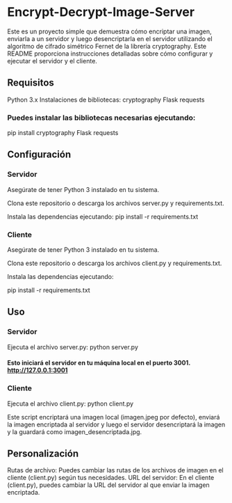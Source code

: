 # Encrypt-Decrypt-Image-Server

Este es un proyecto simple que demuestra cómo encriptar una imagen, enviarla a un servidor y luego desencriptarla en el servidor utilizando el algoritmo de cifrado simétrico Fernet de la librería cryptography. Este README proporciona instrucciones detalladas sobre cómo configurar y ejecutar el servidor y el cliente.

## Requisitos

Python 3.x
Instalaciones de bibliotecas:
cryptography
Flask
requests

### Puedes instalar las bibliotecas necesarias ejecutando:

pip install cryptography Flask requests

## Configuración

### Servidor

Asegúrate de tener Python 3 instalado en tu sistema.

Clona este repositorio o descarga los archivos server.py y requirements.txt.

Instala las dependencias ejecutando:
pip install -r requirements.txt

### Cliente

Asegúrate de tener Python 3 instalado en tu sistema.

Clona este repositorio o descarga los archivos client.py y requirements.txt.

Instala las dependencias ejecutando:

pip install -r requirements.txt

## Uso

### Servidor

Ejecuta el archivo server.py:
python server.py

#### Esto iniciará el servidor en tu máquina local en el puerto 3001. http://127.0.0.1:3001

### Cliente

Ejecuta el archivo client.py:
python client.py

Este script encriptará una imagen local (imagen.jpeg por defecto), enviará la imagen encriptada al servidor y luego el servidor desencriptará la imagen y la guardará como imagen_desencriptada.jpg.

## Personalización

Rutas de archivo: Puedes cambiar las rutas de los archivos de imagen en el cliente (client.py) según tus necesidades.
URL del servidor: En el cliente (client.py), puedes cambiar la URL del servidor al que enviar la imagen encriptada.

